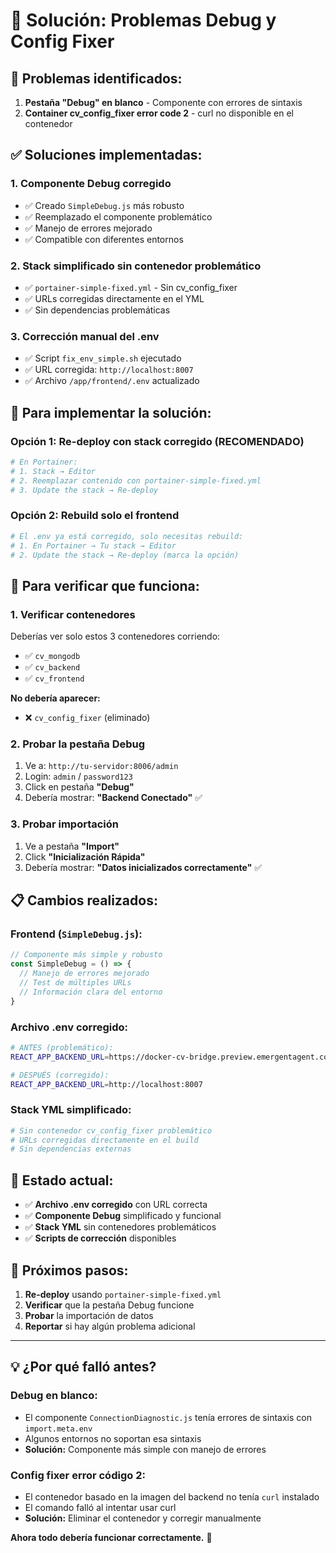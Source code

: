 # 🔧 Solución: Problemas Debug y Config Fixer

## 🚨 **Problemas identificados:**

1. **Pestaña "Debug" en blanco** - Componente con errores de sintaxis
2. **Container cv_config_fixer error code 2** - curl no disponible en el contenedor

## ✅ **Soluciones implementadas:**

### **1. Componente Debug corregido**
- ✅ Creado `SimpleDebug.js` más robusto
- ✅ Reemplazado el componente problemático 
- ✅ Manejo de errores mejorado
- ✅ Compatible con diferentes entornos

### **2. Stack simplificado sin contenedor problemático**
- ✅ `portainer-simple-fixed.yml` - Sin cv_config_fixer
- ✅ URLs corregidas directamente en el YML
- ✅ Sin dependencias problemáticas

### **3. Corrección manual del .env**
- ✅ Script `fix_env_simple.sh` ejecutado
- ✅ URL corregida: `http://localhost:8007`
- ✅ Archivo `/app/frontend/.env` actualizado

## 🚀 **Para implementar la solución:**

### **Opción 1: Re-deploy con stack corregido (RECOMENDADO)**
```bash
# En Portainer:
# 1. Stack → Editor 
# 2. Reemplazar contenido con portainer-simple-fixed.yml
# 3. Update the stack → Re-deploy
```

### **Opción 2: Rebuild solo el frontend**
```bash
# El .env ya está corregido, solo necesitas rebuild:
# 1. En Portainer → Tu stack → Editor
# 2. Update the stack → Re-deploy (marca la opción)
```

## 🧪 **Para verificar que funciona:**

### **1. Verificar contenedores**
Deberías ver solo estos 3 contenedores corriendo:
- ✅ `cv_mongodb` 
- ✅ `cv_backend`
- ✅ `cv_frontend`

**No debería aparecer:**
- ❌ `cv_config_fixer` (eliminado)

### **2. Probar la pestaña Debug**
1. Ve a: `http://tu-servidor:8006/admin`
2. Login: `admin` / `password123`
3. Click en pestaña **"Debug"**
4. Debería mostrar: **"Backend Conectado"** ✅

### **3. Probar importación**
1. Ve a pestaña **"Import"**
2. Click **"Inicialización Rápida"**
3. Debería mostrar: **"Datos inicializados correctamente"** ✅

## 📋 **Cambios realizados:**

### **Frontend (`SimpleDebug.js`):**
```javascript
// Componente más simple y robusto
const SimpleDebug = () => {
  // Manejo de errores mejorado
  // Test de múltiples URLs
  // Información clara del entorno
}
```

### **Archivo .env corregido:**
```bash
# ANTES (problemático):
REACT_APP_BACKEND_URL=https://docker-cv-bridge.preview.emergentagent.com

# DESPUÉS (corregido):
REACT_APP_BACKEND_URL=http://localhost:8007
```

### **Stack YML simplificado:**
```yaml
# Sin contenedor cv_config_fixer problemático
# URLs corregidas directamente en el build
# Sin dependencias externas
```

## 🎯 **Estado actual:**

- ✅ **Archivo .env corregido** con URL correcta
- ✅ **Componente Debug** simplificado y funcional  
- ✅ **Stack YML** sin contenedores problemáticos
- ✅ **Scripts de corrección** disponibles

## 📝 **Próximos pasos:**

1. **Re-deploy** usando `portainer-simple-fixed.yml`
2. **Verificar** que la pestaña Debug funcione
3. **Probar** la importación de datos
4. **Reportar** si hay algún problema adicional

---

## 💡 **¿Por qué falló antes?**

### **Debug en blanco:**
- El componente `ConnectionDiagnostic.js` tenía errores de sintaxis con `import.meta.env`
- Algunos entornos no soportan esa sintaxis
- **Solución:** Componente más simple con manejo de errores

### **Config fixer error código 2:**
- El contenedor basado en la imagen del backend no tenía `curl` instalado
- El comando falló al intentar usar curl
- **Solución:** Eliminar el contenedor y corregir manualmente

**Ahora todo debería funcionar correctamente.** 🚀